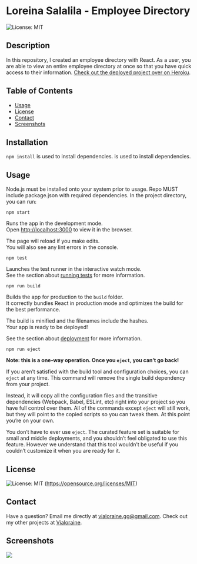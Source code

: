   # Loreina Salalila - Employee Directory
  ![License: MIT](https://img.shields.io/badge/License-MIT-yellow.svg)
  ## Description
  In this repository, I created an employee directory with React. As a user, you are able to view an entire employee directory at once so that you have quick access to their information. [Check out the deployed project over on Heroku](https://hw-note-taker.herokuapp.com/).
  ## Table of Contents
  * [Usage](#usage)
  * [License](#license)
  * [Contact](#contact)
  * [Screenshots](#screenshots)
  ## Installation
  ```npm install``` is used to install dependencies. is used to install dependencies.
  ## Usage
  Node.js must be installed onto your system prior to usage. Repo MUST include package.json with required dependencies.
  In the project directory, you can run:
  
  ```npm start```

  Runs the app in the development mode.<br>
  Open [http://localhost:3000](http://localhost:3000) to view it in the browser.

  The page will reload if you make edits.<br>
  You will also see any lint errors in the console.

  ```npm test```

  Launches the test runner in the interactive watch mode.<br>
  See the section about [running tests](https://facebook.github.io/create-react-app/docs/running-tests) for more information.

  ```npm run build```

  Builds the app for production to the `build` folder.<br>
  It correctly bundles React in production mode and optimizes the build for the best performance.

  The build is minified and the filenames include the hashes.<br>
  Your app is ready to be deployed!

  See the section about [deployment](https://facebook.github.io/create-react-app/docs/deployment) for more information.

  ```npm run eject```

  **Note: this is a one-way operation. Once you `eject`, you can’t go back!**

  If you aren’t satisfied with the build tool and configuration choices, you can `eject` at any time. This command will remove the single build dependency from your project.

  Instead, it will copy all the configuration files and the transitive dependencies (Webpack, Babel, ESLint, etc) right into your project so you have full control over them. All of the commands except `eject` will still work, but they will point to the copied scripts so you can tweak them. At this point you’re on your own.

  You don’t have to ever use `eject`. The curated feature set is suitable for small and middle deployments, and you shouldn’t feel obligated to use this feature. However we understand that this tool wouldn’t be useful if you couldn’t customize it when you are ready for it.

  ## License
  ![License: MIT](https://img.shields.io/badge/License-MIT-yellow.svg)
  (https://opensource.org/licenses/MIT)
  ## Contact
  Have a question? Email me directly at vialoraine.gg@gmail.com.
  Check out my other projects at [Vialoraine](https://github.com/vialoraine).
  ## Screenshots
  <img src="assets/Note-Taker.gif">